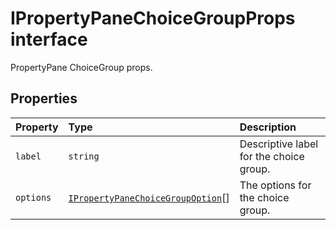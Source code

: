# IPropertyPaneChoiceGroupProps interface







PropertyPane ChoiceGroup props.




## Properties

| Property	   | Type	| Description|
|:-------------|:-------|:-----------|
|`label`      | `string` | Descriptive label for the choice group. |
|`options`      | [`IPropertyPaneChoiceGroupOption`](../sp-webpart-base/interface/ipropertypanechoicegroupoption.md)[] | The options for the choice group. |






